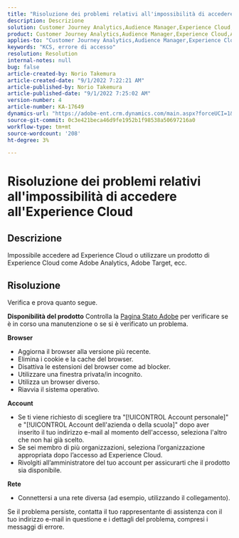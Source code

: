 ```yaml
---
title: "Risoluzione dei problemi relativi all'impossibilità di accedere all'Experience Cloud"
description: Descrizione
solution: Customer Journey Analytics,Audience Manager,Experience Cloud,Analytics,Target
product: Customer Journey Analytics,Audience Manager,Experience Cloud,Analytics,Target
applies-to: "Customer Journey Analytics,Audience Manager,Experience Cloud,Analytics,Target"
keywords: "KCS, errore di accesso"
resolution: Resolution
internal-notes: null
bug: false
article-created-by: Norio Takemura
article-created-date: "9/1/2022 7:22:21 AM"
article-published-by: Norio Takemura
article-published-date: "9/1/2022 7:25:02 AM"
version-number: 4
article-number: KA-17649
dynamics-url: "https://adobe-ent.crm.dynamics.com/main.aspx?forceUCI=1&pagetype=entityrecord&etn=knowledgearticle&id=7d1491cd-c629-ed11-9db1-002248086d3d"
source-git-commit: 0c3e421beca46d9fe1952b1f98538a50697216a0
workflow-type: tm+mt
source-wordcount: '208'
ht-degree: 3%

---
```


# Risoluzione dei problemi relativi all&#39;impossibilità di accedere all&#39;Experience Cloud

## Descrizione

Impossibile accedere ad Experience Cloud o utilizzare un prodotto di Experience Cloud come Adobe Analytics, Adobe Target, ecc.

## Risoluzione


Verifica e prova quanto segue.

<b>Disponibilità del prodotto</b>
Controlla la [Pagina Stato Adobe](https://status.adobe.com) per verificare se è in corso una manutenzione o se si è verificato un problema.

<b>Browser</b>

- Aggiorna il browser alla versione più recente.
- Elimina i cookie e la cache del browser.
- Disattiva le estensioni del browser come ad blocker.
- Utilizzare una finestra privata/in incognito.
- Utilizza un browser diverso.
- Riavvia il sistema operativo.


<b>Account</b>

- Se ti viene richiesto di scegliere tra &quot;[!UICONTROL Account personale]&quot; e &quot;[!UICONTROL Account dell&#39;azienda o della scuola]&quot; dopo aver inserito il tuo indirizzo e-mail al momento dell&#39;accesso, seleziona l&#39;altro che non hai già scelto.
- Se sei membro di più organizzazioni, seleziona l’organizzazione appropriata dopo l’accesso ad Experience Cloud.
- Rivolgiti all’amministratore del tuo account per assicurarti che il prodotto sia disponibile.


<b>Rete</b>

- Connettersi a una rete diversa (ad esempio, utilizzando il collegamento).


Se il problema persiste, contatta il tuo rappresentante di assistenza con il tuo indirizzo e-mail in questione e i dettagli del problema, compresi i messaggi di errore.
